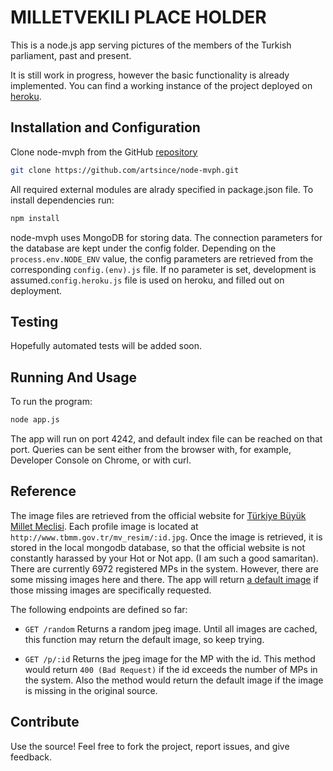 # MILLETVEKILI PLACE HOLDER

This is a node.js app serving pictures of the members of the Turkish parliament, past and present.

It is still work in progress, however the basic functionality is already implemented. You can find a working instance of the project deployed on [heroku](http://mvph.herokuapp.com/).

## Installation and Configuration
Clone node-mvph from the GitHub [repository](https://github.com/artsince/node-mvph.git)
```sh
git clone https://github.com/artsince/node-mvph.git
```

All required external modules are alrady specified in package.json file. To install dependencies run:
```sh
npm install
```

node-mvph uses MongoDB for storing data. The connection parameters for the database are kept under the config folder. Depending on the ```process.env.NODE_ENV``` value, the config parameters are retrieved from the corresponding ```config.(env).js``` file. If no parameter is set, development is assumed.```config.heroku.js``` file is used on heroku, and filled out on deployment.

## Testing
Hopefully automated tests will be added soon.

## Running And Usage
To run the program:
```sh
node app.js
```

The app will run on port 4242, and default index file can be reached on that port. Queries can be sent either from the browser with, for example, Developer Console on Chrome, or with curl.

## Reference
The image files are retrieved from the official website for [Türkiye Büyük Millet Meclisi](http://www.tbmm.gov.tr). Each profile image is located at ``http://www.tbmm.gov.tr/mv_resim/:id.jpg``. Once the image is retrieved, it is stored in the local mongodb database, so that the official website is not constantly harassed by your Hot or Not app. (I am such a good samaritan). There are currently 6972 registered MPs in the system. However, there are some missing images here and there. The app will return [a default image](https://github.com/artsince/node-mvph/blob/master/public/img/tbmm.jpg) if those missing images are specifically requested.

The following endpoints are defined so far:
* ```GET /random``` Returns a random jpeg image. Until all images are cached, this function may return the default image, so keep trying.

* ```GET /p/:id``` Returns the jpeg image for the MP with the id. This method would return ```400 (Bad Request)``` if the id exceeds the number of MPs in the system. Also the method would return the default image if the image is missing in the original source.

## Contribute
Use the source! Feel free to fork the project, report issues, and give feedback.